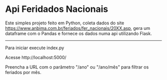 # Api Feridados Nacionais

Este simples projeto feito em Python, coleta dados do site https://www.anbima.com.br/feriados/fer_nacionais/20XX.asp, 
gera um dataframe com o Pandas e fornece os dados numa api utilizando Flask.

---

Para iniciar execute index.py

Acesse http://localhost:5000/

Preencha a URL com o parâmetro "/ano" ou "/ano/mês" para filtrar os feriados por mês.

